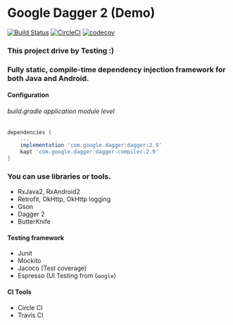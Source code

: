 # Google Dagger 2 (Demo)

[![Build Status](https://travis-ci.org/WeRockStar/Dagger2.svg?branch=master)](https://travis-ci.org/WeRockStar/Dagger2) [![CircleCI](https://circleci.com/gh/WeRockStar/Dagger2/tree/master.svg?style=svg)](https://circleci.com/gh/WeRockStar/Dagger2/tree/master) [![codecov](https://codecov.io/gh/WeRockStar/Dagger2/branch/master/graph/badge.svg)](https://codecov.io/gh/WeRockStar/Dagger2)

### This project drive by Testing :) 

### Fully static, compile-time dependency injection framework for both Java and Android.
#### Configuration

###### build.gradle application module level

``` groovy
dependencies {
    ...
    implementation 'com.google.dagger:dagger:2.9'
    kapt 'com.google.dagger:dagger-compiler:2.9'
}
```

### You can use libraries or tools.
- RxJava2, RxAndroid2 
- Retrofit, OkHttp, OkHttp logging 
- Gson
- Dagger 2 
- ButterKnife 

#### Testing framework 
- Junit 
- Mockito
- Jacoco (Test coverage)
- Espresso (UI Testing from `Google`)

#### CI Tools
- Circle CI 
- Travis CI